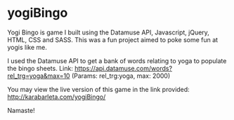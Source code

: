 # yogiBingo
Yogi Bingo is game I built using the Datamuse API, Javascript, jQuery, HTML, CSS and SASS. This was a fun project aimed to poke some fun at yogis like me.

I used the Datamuse API to get a bank of words relating to yoga to populate the bingo sheets.
Link: https://api.datamuse.com/words?rel_trg=yoga&max=10
(Params: 
rel_trg:yoga, 
max: 2000)

You may view the live version of this game in the link provided: http://karabarleta.com/yogiBingo/

Namaste!